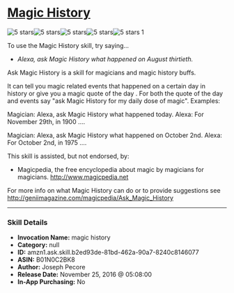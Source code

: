 # [Magic History](http://alexa.amazon.com/#skills/amzn1.ask.skill.b2ed93de-81bd-462a-90a7-8240c8146077)
![5 stars](../../images/ic_star_black_18dp_1x.png)![5 stars](../../images/ic_star_black_18dp_1x.png)![5 stars](../../images/ic_star_black_18dp_1x.png)![5 stars](../../images/ic_star_black_18dp_1x.png)![5 stars](../../images/ic_star_black_18dp_1x.png) 1

To use the Magic History skill, try saying...

* *Alexa, ask Magic History what happened on August thirtieth.*

Ask Magic History is a skill for magicians and magic history buffs.

It can tell you magic related events that happened on a certain day in history or  give you a magic quote of the day . For both the quote of the day and events say "ask Magic History for my daily dose of magic". Examples:

Magician: Alexa, ask Magic History what happened today.
Alexa:  For November 29th, in 1900 ....

Magician: Alexa, ask Magic History  what happened on October 2nd.
Alexa:  For October 2nd, in 1975 ....  


This skill is assisted, but not endorsed, by:
* Magicpedia, the free encyclopedia about magic by magicians for magicians. http://www.magicpedia.net

For more info on what Magic History can do or to provide suggestions see http://geniimagazine.com/magicpedia/Ask_Magic_History

***

### Skill Details

* **Invocation Name:** magic history
* **Category:** null
* **ID:** amzn1.ask.skill.b2ed93de-81bd-462a-90a7-8240c8146077
* **ASIN:** B01N0C2BK8
* **Author:** Joseph Pecore
* **Release Date:** November 25, 2016 @ 05:08:00
* **In-App Purchasing:** No
